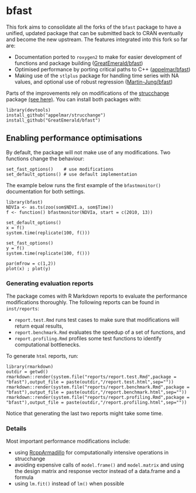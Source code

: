 # bfast

This fork aims to consolidate all the forks of the `bfast` package to have a unified, updated package that can be submitted back to CRAN eventually and become the new upstream. The features integrated into this fork so far are:

* Documentation ported to `roxygen2` to make for easier development of functions and package building ([GreatEmerald/bfast](https://github.com/GreatEmerald/bfast))
* Optimised performance by porting critical paths to C++ ([appelmar/bfast](https://github.com/appelmar/bfast))
* Making use of the `stlplus` package for handling time series with NA values, and optional use of robust regression ([Martin-Jung/bfast](https://github.com/Martin-Jung/bfast))

Parts of the improvements rely on modifications of the [strucchange](https://cran.r-project.org/web/packages/strucchange/index.html) package [(see here)](https://github.com/appelmar/strucchange). You can install both packages with:

```
library(devtools)
install_github("appelmar/strucchange")
install_github("GreatEmerald/bfast")
```


## Enabling performance optimisations

By default, the package will not make use of any modifications. Two functions change the behaviour:

```
set_fast_options()    # use modifications
set_default_options() # use default implementation
```

The example below runs the first example of the `bfastmonitor()` documentation for both settings.


```
library(bfast)
NDVIa <- as.ts(zoo(som$NDVI.a, som$Time))
f <- function() bfastmonitor(NDVIa, start = c(2010, 13)) 

set_default_options()
x = f() 
system.time(replicate(100, f()))

set_fast_options()
y = f()
system.time(replicate(100, f()))

par(mfrow = c(1,2))
plot(x) ; plot(y)
```



### Generating evaluation reports

The package comes with R Markdown reports to evaluate the performance modifications thoroughly. The following reports can be found in `inst/reports`:

* `report.test.Rmd` runs test cases to make sure that modifications will return equal results,
* `report.benchmark.Rmd` evaluates the speedup of a set of functions, and
* `report.profiling.Rmd` profiles some test functions to identify computational bottlenecks.

To generate `html` reports, run:

```
library(rmarkdown)
outdir = getwd()
rmarkdown::render(system.file("reports/report.test.Rmd",package = "bfast"),output_file = paste(outdir,"/report.test.html",sep=""))
rmarkdown::render(system.file("reports/report.benchmark.Rmd",package = "bfast"),output_file = paste(outdir,"/report.benchmark.html",sep=""))
rmarkdown::render(system.file("reports/report.profiling.Rmd",package = "bfast"),output_file = paste(outdir,"/report.profiling.html",sep=""))
```

Notice that generating the last two reports might take some time.


### Details

Most important performance modifications include:

* using [RcppArmadillo](https://cran.r-project.org/web/packages/RcppArmadillo/index.html) for computationally intensive operations in strucchange
* avoiding expensive calls of `model.frame()` and `model.matrix` and using the design matrix and response vector instead of a data.frame and a formula
* using `lm.fit()` instead of `lm()` when possible

